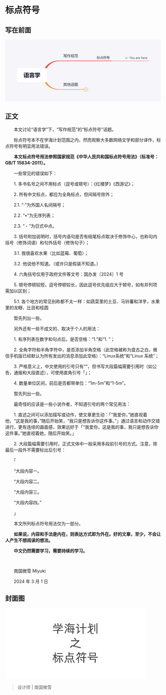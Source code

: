 # 标点符号

## 写在前面

![](https://raw.githubusercontent.com/TinySnow/GithubImageHosting/main/blog/patchouli-project/linguistics/标点符号.png)

## 正文

　　本文讨论“语言学”下，“写作规范”的“标点符号”话题。

　　标点符号本不在学海计划范围之内，然而观察大多数网络文学和部分译作，标点符号有明显用法错误。

　　**本文标点符号用法参照国家规范《中华人民共和国标点符号用法》（标准号：GB/T 15834-2011）。**

　　一些常见的错误如下：

　　1. 多书名号之间不用标点（逗号或顿号）：《红楼梦》《西游记》；

　　2. 所有中文标点，都应为全角标点，但间隔号除外；

　　2.1. “·”为外国人名间隔号；

　　2.2. “•”为无序列表；

　　2.3. “・”为日式中点。

　　3. 括号附加说明时，括号内语句是否有结尾标点取决于修饰中心，也称句内括号（修饰词语）和句外括号（修饰句子）；

　　3.1. 我很喜欢水果（比如蓝莓、葡萄）；

　　3.2. 他说他不知道。（或许只是假装不知道。）

　　4. 六角括号仅用于政府文件等文号：国办发〔2024〕1 号

　　5. 顿号停顿较短，逗号停顿较长，因此逗号优先级应大于顿号，如有并列项需加以区别；

　　5.1. 各个地方的常见别称都不太一样：如蔬菜里的土豆、马铃薯和洋芋，水果里的龙眼、比目和桂圆

　　暂先列出一些。

　　另外还有一些不成文的、取决于个人的用法：

　　1. 有序列表在数字和句点后，是否空格：“1.”和“1. ”；

　　2. 全角字符和半角字符中，是否添加半角空格（此空格被称为盘古之白，微信手机版已经默认为所有发出的消息添加此空格）：“Linux系统”和“Linux 系统”；

　　3. 严格意义上，中文使用的引号只有“”，但书写大段篇幅需要引用时（如公告，通报和大段直述），可使用直角引号「」；

　　4. 数量单位区间，前后是否都带单位：“1m-5m”和“1-5m”。

　　暂先列出一些。

　　最奇怪的应该是一些小说作者，不知道引号的两个常见用法：

　　1. 直述之间可以添加描写或动作，使文章更生动：「“我爱你，”她直视着他，“这是我的事，”随后开始笑，“我只是想告诉你这件事。”」通过语言和动作交错进行，更有连续的画面感，效果远好于「“我爱你，这是我的事，我只是想告诉你这件事。”她直视着她，随后开始笑。」

　　2. 大段篇幅需要引用时，正式文体中一般采用多段前引号的方式。注意，除最后一段外不需要标出后引号：

　　「

　　“大段内容一。

　　“大段内容二。

　　“大段内容三。

　　“大段内容四。”

　　」

　　本文所列标点符号用法仅为一部分。

　　**如果说，内容和手法是内在，则表达方式即为外在。好的文章，至少，不会让人产生不想阅读的想法。**

　　**中文仍然需要学习，需要持续的学习。**

<br />

　　南国微雪 Miyuki

　　2024 年 3 月 1 日

## 封面图

![](https://raw.githubusercontent.com/TinySnow/GithubImageHosting/main/blog/patchouli-project/linguistics/标点符号.jpg)

> 设计师 | 南国微雪